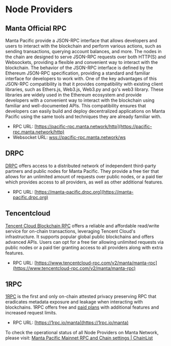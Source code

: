 # Node Providers

## Manta Official RPC

Manta Pacific provide a JSON-RPC interface that allows developers and users to interact with the blockchain and perform various actions, such as sending transactions, querying account balances, and more. The nodes in the chain are designed to serve JSON-RPC requests over both HTTP(S) and Websockets, providing a flexible and convenient way to interact with the blockchain. The behavior of the JSON-RPC interface is defined by the Ethereum JSON-RPC specification, providing a standard and familiar interface for developers to work with. One of the key advantages of this JSON-RPC compatibility is that it provides compatibility with existing client libraries, such as Ethers.js, Web3.js, Web3.py and go's web3 library. These libraries are widely used in the Ethereum ecosystem and provide developers with a convenient way to interact with the blockchain using familiar and well-documented APIs. This compatibility ensures that developers can easily build and deploy decentralized applications on Manta Pacific using the same tools and techniques they are already familiar with.

- RPC URL: [https://pacific-rpc.manta.network/http](https://pacific-rpc.manta.network/http)
- Websocket URL: [wss://pacific-rpc.manta.network/ws](wss://pacific-rpc.manta.network/ws)

## DRPC

[DRPC](https://drpc.org/) offers access to a distributed network of independent third-party partners and public nodes for Manta Pacific. They provide a free tier that allows for an unlimited amount of requests over public nodes, or a paid tier which provides access to all providers, as well as other additional features.

- RPC URL: [https://manta-pacific.drpc.org](https://manta-pacific.drpc.org)

## Tencentcloud

[Tencent Cloud Blockchain RPC](https://www.tencentcloud.com/products/rpc) offers a reliable and affordable read/write service for on-chain transactions, leveraging Tencent Cloud's infrastructure. It supports popular global public blockchains and offers advanced APIs. Users can opt for a free tier allowing unlimited requests via public nodes or a paid tier granting access to all providers along with extra features.

- RPC URL: [https://www.tencentcloud-rpc.com/v2/manta/manta-rpc](https://www.tencentcloud-rpc.com/v2/manta/manta-rpc)

## 1RPC

[1RPC](https://1rpc.io/) is the first and only on-chain attested privacy preserving RPC that eradicates metadata exposure and leakage when interacting with blockchains. 1RPC offers free and [paid plans](https://www.1rpc.io/#pricing) with additional features and increased request limits.

- RPC URL: [https://1rpc.io/manta](https://1rpc.io/manta)

To check the operational status of all Node Providers on Manta Network, please visit: [Manta Pacific Mainnet RPC and Chain settings | ChainList](https://chainlist.org/chain/169)
